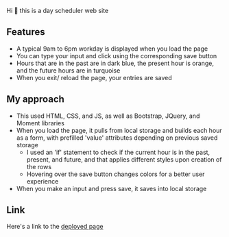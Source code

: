 Hi 👋 this is a day scheduler web site

## Features
* A typical 9am to 6pm workday is displayed when you load the page 
* You can type your input and click using the corresponding save button
* Hours that are in the past are in dark blue, the present hour is orange, and the future hours are in turquoise
* When you exit/ reload the page, your entries are saved

## My approach
* This used HTML, CSS, and JS, as well as Bootstrap, JQuery, and Moment libraries
* When you load the page, it pulls from local storage and builds each hour as a form, with prefilled 'value' attributes depending on previous saved storage
    * I used an 'if' statement to check if the current hour is in the past, present, and future, and that applies different styles upon creation of the rows
    * Hovering over the save button changes colors for a better user experience
* When you make an input and press save, it saves into local storage

## Link
Here's a link to the [deployed page](http://rpgarde.github.io/day-scheduler/)